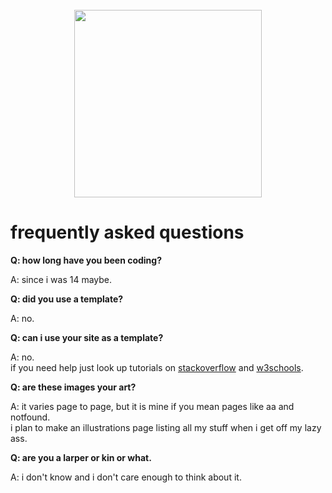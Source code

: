 <br clear="both">

<div align="center">
  <img height="300" src="https://i.imgur.com/NSHkXll.png"  />
</div>

# frequently asked questions

<b><p>Q: how long have you been coding?</p></b>
<p>A: since i was 14 maybe.</p>

<b><p>Q: did you use a template?</p></b>
<p>A: no.</p>

<b><p>Q: can i use your site as a template?</p></b>
<p>A: no. <br> if you need help just look up tutorials on <a href="https://stackoverflow.com/">stackoverflow</a> and <a href="https://www.w3schools.com/">w3schools</a>.</p>

<b><p>Q: are these images your art?</p></b>
<p>A: it varies page to page, but it is mine if you mean pages like aa and notfound.<br>i plan to make an illustrations page listing all my stuff when i get off my lazy ass.</p>

<b><p>Q: are you a larper or kin or what.</p></b>
<p>A: i don't know and i don't care enough to think about it.</p>
